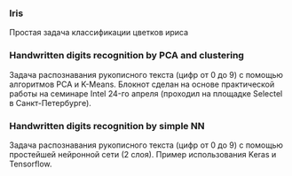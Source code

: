 
### Iris
Простая задача классификации цветков ириса

### Handwritten digits recognition by PCA and clustering
Задача распознавания рукописного текста (цифр от 0 до 9) с помощью алгоритмов PCA и K-Means. Блокнот сделан на основе практической работы на семинаре Intel 24-го апреля (проходил на площадке Selectel в Санкт-Петербурге).

### Handwritten digits recognition by simple NN
Задача распознавания рукописного текста (цифр от 0 до 9) с помощью простейшей нейронной сети (2 слоя). Пример использования Keras и Tensorflow.
